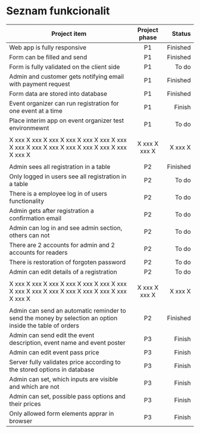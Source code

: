 # Seznam funkcionalit

| Project item                                                                                             | Project phase |   Status |
| -------------------------------------------------------------------------------------------------------- | :-----------: | -------: |
| Web app is fully responsive                                                                              |      P1       | Finished |
| Form can be filled and send                                                                              |      P1       | Finished |
| Form is fully validated on the client side                                                               |      P1       |    To do |
| Admin and customer gets notifying email with payment request                                             |      P1       | Finished |
| Form data are stored into database                                                                       |      P1       | Finished |
| Event organizer can run registration for one event at a time                                             |      P1       |   Finish |
| Place interim app on event organizer test environmewnt                                                   |      P1       |    To do |
|                                                                                                          |               |          |
| X xxx X xxx X xxx X xxx X xxx X xxx X xxx X xxx X xxx X xxx X xxx X xxx X xxx X xxx X xxx X              | X xxx X xxx X |  X xxx X |
|                                                                                                          |               |          |
| Admin sees all registration in a table                                                                   |      P2       | Finished |
| Only logged in users see all registration in a table                                                     |      P2       |    To do |
| There is a employee log in of users functionality                                                        |      P2       |    To do |
| Admin gets after registration a confirmation email                                                       |      P2       |    To do |
| Admin can log in and see admin section, others can not                                                   |      P2       |    To do |
| There are 2 accounts for admin and 2 accounts for readers                                                |      P2       |    To do |
| There is restoration of forgoten password                                                                |      P2       |    To do |
| Admin can edit details of a registration                                                                 |      P2       |    To do |
|                                                                                                          |               |          |
| X xxx X xxx X xxx X xxx X xxx X xxx X xxx X xxx X xxx X xxx X xxx X xxx X xxx X xxx X xxx X              | X xxx X xxx X |  X xxx X |
|                                                                                                          |               |          |
| Admin can send an automatic reminder to send the money by selection an option inside the table of orders |      P2       | Finished |
| Admin can send edit the event description, event name and event poster                                   |      P3       |   Finish |
| Admin can edit event pass price                                                                          |      P3       |   Finish |
| Server fully validates price according to the stored options in database                                 |      P3       |   Finish |
| Admin can set, which inputs are visible and which are not                                                |      P3       |   Finish |
| Admin can set, possible pass options and their prices                                                    |      P3       |   Finish |
| Only allowed form elements apprar in browser                                                             |      P3       |   Finish |
